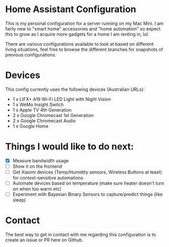 # Home Assistant Configuration

This is my personal configuration for a server running on my Mac Mini. I am fairly new to "smart home" accessories and "home automation" so expect this to grow as I acquire more gadgets for a home I am renting in, lol.

There are various configurations available to look at based on different living situations, feel free to browse the different branches for snapshots of previous configurations.

# Devices
This config currently uses the following devices (Australian URLs):

- 1 x LIFX+ A19 Wi-Fi LED Light with Night Vision
- 1 x WeMo Insight Switch
- 1 x Apple TV 4th Generation
- 2 x Google Chromecast 1st Generation
- 2 x Google Chromecast Audio
- 1 x Google Home


# Things I would like to do next:
- [x] Measure bandwidth usage
- [ ] Show it on the frontend
- [ ] Get Xiaomi devices (Temp/Humidity sensors, Wireless Buttons at least) for context-sensitive automations
- [ ] Automate devices based on temperature (make sure heater doesn't turn on when too warm etc)
- [ ] Experiment with Bayesian Binary Sensors to capture/predict things (like sleep)

# Contact
The best way to get in contact with me regarding this configuration is to create an issue or PR here on Github.
